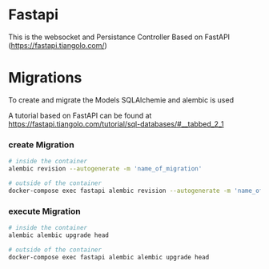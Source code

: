 # Fastapi 

This is the websocket and Persistance Controller Based on FastAPI (https://fastapi.tiangolo.com/)

# Migrations 
To create and migrate the Models SQLAlchemie and alembic is used 

A tutorial based on FastAPI can be found at https://fastapi.tiangolo.com/tutorial/sql-databases/#__tabbed_2_1

### create Migration 
```bash 
# inside the container 
alembic revision --autogenerate -m 'name_of_migration'

# outside of the container 
docker-compose exec fastapi alembic revision --autogenerate -m 'name_of_migration'
```

### execute Migration 

```bash 
# inside the container 
alembic alembic upgrade head

# outside of the container 
docker-compose exec fastapi alembic alembic upgrade head
```